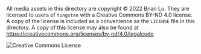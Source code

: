 All media assets in this directory are copyright © 2022 Brian Lu. They are licensed to users of
`tungsten` with a Creative Commons BY-ND 4.0 license. A copy of the license is included as a
convenience as the `LICENSE` file in this directory. A copy of this license may also be found
at https://creativecommons.org/licenses/by-nd/4.0/legalcode

![Creative Commons License](https://i.creativecommons.org/l/by-nd/4.0/88x31.png)
